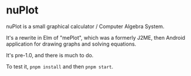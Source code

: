 # nuPlot

nuPlot is a small graphical calculator / Computer Algebra System.

It's a rewrite in Elm of "mePlot", which was a formerly J2ME, then Android application for drawing graphs and solving equations.

It's pre-1.0, and there is much to do.

To test it, `pnpm install` and then `pnpm start`.
